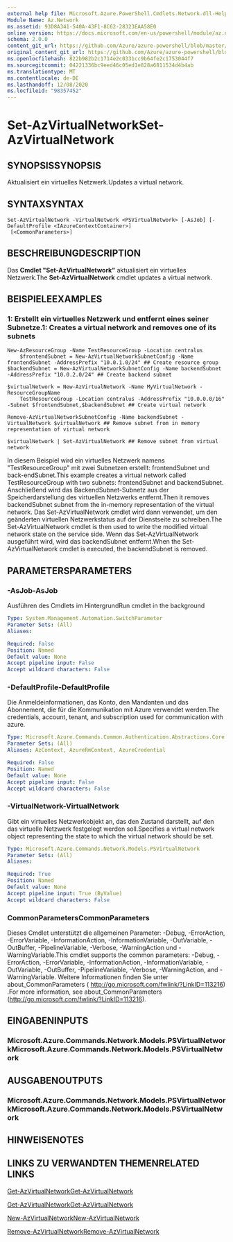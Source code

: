 ```yaml
---
external help file: Microsoft.Azure.PowerShell.Cmdlets.Network.dll-Help.xml
Module Name: Az.Network
ms.assetid: 93D8A341-540A-43F1-8C62-28323EAA58E0
online version: https://docs.microsoft.com/en-us/powershell/module/az.network/set-azvirtualnetwork
schema: 2.0.0
content_git_url: https://github.com/Azure/azure-powershell/blob/master/src/Network/Network/help/Set-AzVirtualNetwork.md
original_content_git_url: https://github.com/Azure/azure-powershell/blob/master/src/Network/Network/help/Set-AzVirtualNetwork.md
ms.openlocfilehash: 822b982b2c1714e2c0331cc9b64fe2c1753044f7
ms.sourcegitcommit: 04221336bc9eed46c05ed1e828a6811534d4b4ab
ms.translationtype: MT
ms.contentlocale: de-DE
ms.lasthandoff: 12/08/2020
ms.locfileid: "98357452"
---
```

# <span data-ttu-id="b3e4d-101">Set-AzVirtualNetwork</span><span class="sxs-lookup"><span data-stu-id="b3e4d-101">Set-AzVirtualNetwork</span></span>

## <span data-ttu-id="b3e4d-102">SYNOPSIS</span><span class="sxs-lookup"><span data-stu-id="b3e4d-102">SYNOPSIS</span></span>
<span data-ttu-id="b3e4d-103">Aktualisiert ein virtuelles Netzwerk.</span><span class="sxs-lookup"><span data-stu-id="b3e4d-103">Updates a virtual network.</span></span>

## <span data-ttu-id="b3e4d-104">SYNTAX</span><span class="sxs-lookup"><span data-stu-id="b3e4d-104">SYNTAX</span></span>

```
Set-AzVirtualNetwork -VirtualNetwork <PSVirtualNetwork> [-AsJob] [-DefaultProfile <IAzureContextContainer>]
 [<CommonParameters>]
```

## <span data-ttu-id="b3e4d-105">BESCHREIBUNG</span><span class="sxs-lookup"><span data-stu-id="b3e4d-105">DESCRIPTION</span></span>
<span data-ttu-id="b3e4d-106">Das **Cmdlet "Set-AzVirtualNetwork"** aktualisiert ein virtuelles Netzwerk.</span><span class="sxs-lookup"><span data-stu-id="b3e4d-106">The **Set-AzVirtualNetwork** cmdlet updates a virtual network.</span></span>

## <span data-ttu-id="b3e4d-107">BEISPIELE</span><span class="sxs-lookup"><span data-stu-id="b3e4d-107">EXAMPLES</span></span>

### <span data-ttu-id="b3e4d-108">1: Erstellt ein virtuelles Netzwerk und entfernt eines seiner Subnetze.</span><span class="sxs-lookup"><span data-stu-id="b3e4d-108">1: Creates a virtual network and removes one of its subnets</span></span>
```
New-AzResourceGroup -Name TestResourceGroup -Location centralus
    $frontendSubnet = New-AzVirtualNetworkSubnetConfig -Name frontendSubnet -AddressPrefix "10.0.1.0/24" ## Create resource group
$backendSubnet = New-AzVirtualNetworkSubnetConfig -Name backendSubnet -AddressPrefix "10.0.2.0/24" ## Create backend subnet

$virtualNetwork = New-AzVirtualNetwork -Name MyVirtualNetwork -ResourceGroupName 
    TestResourceGroup -Location centralus -AddressPrefix "10.0.0.0/16" -Subnet $frontendSubnet,$backendSubnet ## Create virtual network

Remove-AzVirtualNetworkSubnetConfig -Name backendSubnet -VirtualNetwork $virtualNetwork ## Remove subnet from in memory representation of virtual network

$virtualNetwork | Set-AzVirtualNetwork ## Remove subnet from virtual network
```

<span data-ttu-id="b3e4d-109">In diesem Beispiel wird ein virtuelles Netzwerk namens "TestResourceGroup" mit zwei Subnetzen erstellt: frontendSubnet und back-endSubnet.</span><span class="sxs-lookup"><span data-stu-id="b3e4d-109">This example creates a virtual network called TestResourceGroup with two subnets: frontendSubnet and backendSubnet.</span></span> <span data-ttu-id="b3e4d-110">Anschließend wird das BackendSubnet-Subnetz aus der Speicherdarstellung des virtuellen Netzwerks entfernt.</span><span class="sxs-lookup"><span data-stu-id="b3e4d-110">Then it removes backendSubnet subnet from the in-memory representation of the virtual network.</span></span> <span data-ttu-id="b3e4d-111">Das Set-AzVirtualNetwork cmdlet wird dann verwendet, um den geänderten virtuellen Netzwerkstatus auf der Dienstseite zu schreiben.</span><span class="sxs-lookup"><span data-stu-id="b3e4d-111">The Set-AzVirtualNetwork cmdlet is then used to write the modified virtual network state on the service side.</span></span> <span data-ttu-id="b3e4d-112">Wenn das Set-AzVirtualNetwork ausgeführt wird, wird das backendSubnet entfernt.</span><span class="sxs-lookup"><span data-stu-id="b3e4d-112">When the Set-AzVirtualNetwork cmdlet is executed, the backendSubnet is removed.</span></span>

## <span data-ttu-id="b3e4d-113">PARAMETERS</span><span class="sxs-lookup"><span data-stu-id="b3e4d-113">PARAMETERS</span></span>

### <span data-ttu-id="b3e4d-114">-AsJob</span><span class="sxs-lookup"><span data-stu-id="b3e4d-114">-AsJob</span></span>
<span data-ttu-id="b3e4d-115">Ausführen des Cmdlets im Hintergrund</span><span class="sxs-lookup"><span data-stu-id="b3e4d-115">Run cmdlet in the background</span></span>

```yaml
Type: System.Management.Automation.SwitchParameter
Parameter Sets: (All)
Aliases:

Required: False
Position: Named
Default value: None
Accept pipeline input: False
Accept wildcard characters: False
```

### <span data-ttu-id="b3e4d-116">-DefaultProfile</span><span class="sxs-lookup"><span data-stu-id="b3e4d-116">-DefaultProfile</span></span>
<span data-ttu-id="b3e4d-117">Die Anmeldeinformationen, das Konto, den Mandanten und das Abonnement, die für die Kommunikation mit Azure verwendet werden.</span><span class="sxs-lookup"><span data-stu-id="b3e4d-117">The credentials, account, tenant, and subscription used for communication with azure.</span></span>

```yaml
Type: Microsoft.Azure.Commands.Common.Authentication.Abstractions.Core.IAzureContextContainer
Parameter Sets: (All)
Aliases: AzContext, AzureRmContext, AzureCredential

Required: False
Position: Named
Default value: None
Accept pipeline input: False
Accept wildcard characters: False
```

### <span data-ttu-id="b3e4d-118">-VirtualNetwork</span><span class="sxs-lookup"><span data-stu-id="b3e4d-118">-VirtualNetwork</span></span>
<span data-ttu-id="b3e4d-119">Gibt ein virtuelles Netzwerkobjekt an, das den Zustand darstellt, auf den das virtuelle Netzwerk festgelegt werden soll.</span><span class="sxs-lookup"><span data-stu-id="b3e4d-119">Specifies a virtual network object representing the state to which the virtual network should be set.</span></span>

```yaml
Type: Microsoft.Azure.Commands.Network.Models.PSVirtualNetwork
Parameter Sets: (All)
Aliases:

Required: True
Position: Named
Default value: None
Accept pipeline input: True (ByValue)
Accept wildcard characters: False
```

### <span data-ttu-id="b3e4d-120">CommonParameters</span><span class="sxs-lookup"><span data-stu-id="b3e4d-120">CommonParameters</span></span>
<span data-ttu-id="b3e4d-121">Dieses Cmdlet unterstützt die allgemeinen Parameter: -Debug, -ErrorAction, -ErrorVariable, -InformationAction, -InformationVariable, -OutVariable, -OutBuffer, -PipelineVariable, -Verbose, -WarningAction und -WarningVariable.</span><span class="sxs-lookup"><span data-stu-id="b3e4d-121">This cmdlet supports the common parameters: -Debug, -ErrorAction, -ErrorVariable, -InformationAction, -InformationVariable, -OutVariable, -OutBuffer, -PipelineVariable, -Verbose, -WarningAction, and -WarningVariable.</span></span> <span data-ttu-id="b3e4d-122">Weitere Informationen finden Sie unter about_CommonParameters ( http://go.microsoft.com/fwlink/?LinkID=113216) .</span><span class="sxs-lookup"><span data-stu-id="b3e4d-122">For more information, see about_CommonParameters (http://go.microsoft.com/fwlink/?LinkID=113216).</span></span>

## <span data-ttu-id="b3e4d-123">EINGABEN</span><span class="sxs-lookup"><span data-stu-id="b3e4d-123">INPUTS</span></span>

### <span data-ttu-id="b3e4d-124">Microsoft.Azure.Commands.Network.Models.PSVirtualNetwork</span><span class="sxs-lookup"><span data-stu-id="b3e4d-124">Microsoft.Azure.Commands.Network.Models.PSVirtualNetwork</span></span>

## <span data-ttu-id="b3e4d-125">AUSGABEN</span><span class="sxs-lookup"><span data-stu-id="b3e4d-125">OUTPUTS</span></span>

### <span data-ttu-id="b3e4d-126">Microsoft.Azure.Commands.Network.Models.PSVirtualNetwork</span><span class="sxs-lookup"><span data-stu-id="b3e4d-126">Microsoft.Azure.Commands.Network.Models.PSVirtualNetwork</span></span>

## <span data-ttu-id="b3e4d-127">HINWEISE</span><span class="sxs-lookup"><span data-stu-id="b3e4d-127">NOTES</span></span>

## <span data-ttu-id="b3e4d-128">LINKS ZU VERWANDTEN THEMEN</span><span class="sxs-lookup"><span data-stu-id="b3e4d-128">RELATED LINKS</span></span>

[<span data-ttu-id="b3e4d-129">Get-AzVirtualNetwork</span><span class="sxs-lookup"><span data-stu-id="b3e4d-129">Get-AzVirtualNetwork</span></span>](./Get-AzVirtualNetwork.md)

[<span data-ttu-id="b3e4d-130">Get-AzVirtualNetwork</span><span class="sxs-lookup"><span data-stu-id="b3e4d-130">Get-AzVirtualNetwork</span></span>](./Get-AzVirtualNetwork.md)

[<span data-ttu-id="b3e4d-131">New-AzVirtualNetwork</span><span class="sxs-lookup"><span data-stu-id="b3e4d-131">New-AzVirtualNetwork</span></span>](./New-AzVirtualNetwork.md)

[<span data-ttu-id="b3e4d-132">Remove-AzVirtualNetwork</span><span class="sxs-lookup"><span data-stu-id="b3e4d-132">Remove-AzVirtualNetwork</span></span>](./Remove-AzVirtualNetwork.md)


